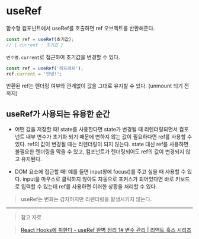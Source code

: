 # useRef

함수형 컴포넌트에서 useRef를 호출하면 ref 오브젝트를 반환해준다.

```jsx
const ref = useRef(초기값);
// { current : 초기값 }
```

`변수명.current`로 접근하여 초기값을 변경할 수 있다.

```jsx
const ref = useRef('레프레프');
ref.current = '안녕!';
```

반환된 ref는 렌더링 여부와 관계없이 값을 그대로 유지할 수 있다. (unmount 되기 전까지)

## useRef가 사용되는 유용한 순간

- 어떤 값을 저장할 때!
  state를 사용한다면 state가 변경될 때 리렌더링되면서 컴포넌트 내부 변수가 초기화 되기 때문에 변하지 않는 값이 필요하다면 ref를 사용할 수 있다.
  ref의 값이 변경될 때는 리렌더링이 되지 않는다. state 대신 ref를 사용하면 불필요한 렌더링을 막을 수 있고, 컴포넌트가 렌더링되어도 ref의 값이 변경되지 않고 유지된다.

- DOM 요소에 접근할 때!
  예를 들면 input창에 focus()를 주고 싶을 때 사용할 수 있다.
  input을 마우스로 클릭하지 않아도 자동으로 포커스가 되어있다면 바로 키보드로 입력할 수 있는데 ref를 사용하면 이러한 상황을 처리할 수 있다.

> useRef는 변화는 감지하지만 리렌더링을 발생시키지 않는다.

---

> 참고 자료

> [React Hooks에 취한다 - useRef 완벽 정리 1# 변수 관리 | 리액트 훅스 시리즈](https://youtu.be/VxqZrL4FLz8)
